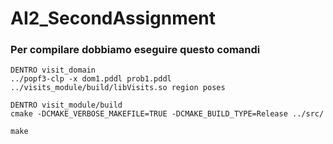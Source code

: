 # AI2_SecondAssignment

### Per compilare dobbiamo eseguire questo comandi
```
DENTRO visit_domain
../popf3-clp -x dom1.pddl prob1.pddl ../visits_module/build/libVisits.so region poses

DENTRO visit_module/build
cmake -DCMAKE_VERBOSE_MAKEFILE=TRUE -DCMAKE_BUILD_TYPE=Release ../src/

make
```